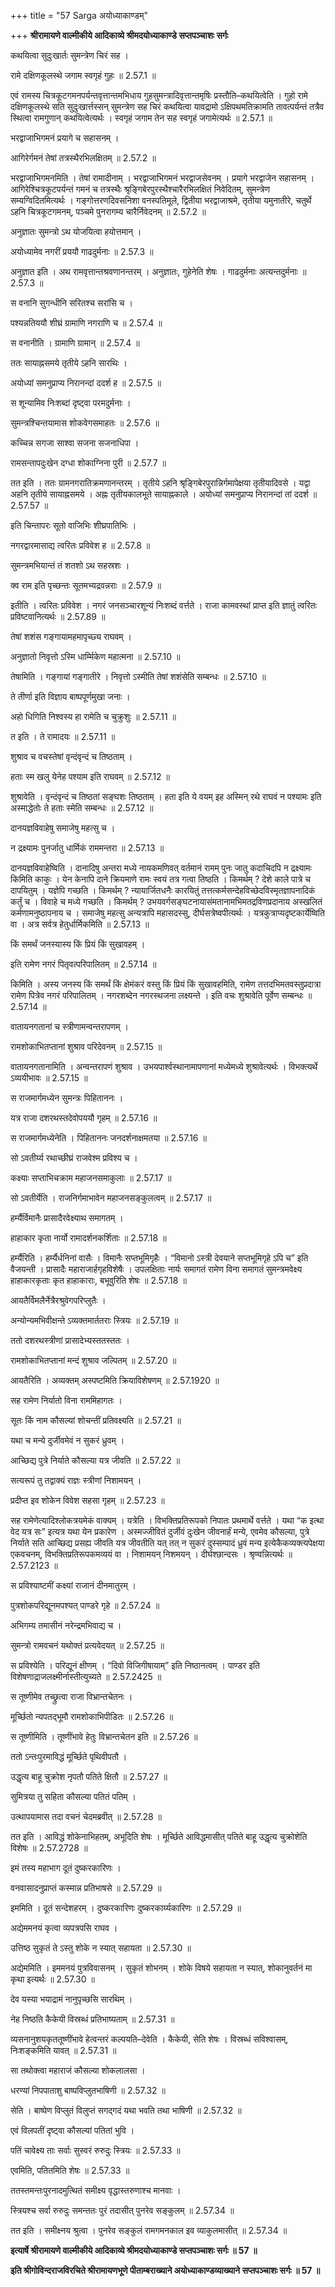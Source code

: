 +++
title = "57 Sarga अयोध्याकाण्डम्"

+++
**श्रीरामायणे वाल्मीकीये आदिकाव्ये श्रीमदयोध्याकाण्डे सप्तपञ्चाशः सर्गः**

कथयित्वा सुदुःखार्तः सुमन्त्रेण चिरं सह ।

रामे दक्षिणकूलस्थे जगाम स्वगृहं गुहः ॥ 2.57.1 ॥

एवं रामस्य चित्रकूटगमनपर्यन्तवृत्तान्तमभिधाय गुहसुमन्त्रादिवृत्तान्तमृषिः प्रस्तौति–कथयित्वेति । गुहो रामे दक्षिणकूलस्थे सति सुदुःखार्त्तस्सन् सुमन्त्रेण सह चिरं कथयित्वा यावद्रामो ऽक्षिपथमतिक्रामति तावत्पर्यन्तं तत्रैव स्थित्वा रामगुणान् कथयित्वेत्यर्थः । स्वगृहं जगाम तेन सह स्वगृहं जगामेत्यर्थः ॥ 2.57.1 ॥

भरद्वाजाभिगमनं प्रयागे च सहासनम् ।

आगिरेर्गमनं तेषां तत्रस्थैरभिलक्षितम् ॥ 2.57.2 ॥

भरद्वाजाभिगमनमिति । तेषां रामादीनाम् । भरद्वाजाभिगमनं भरद्वाजसेवनम् । प्रयागे भरद्वाजेन सहासनम् । आगिरेश्चित्रकूटपर्यन्तं गमनं च तत्रस्थैः श्रृङ्गिबेरपुरस्थैश्चारैरभिलक्षितं निवेदितम्, सुमन्त्रेण सम्यग्विदितमित्यर्थः । गङ्गोत्तरणदिवसनिशा वनस्पतिमूले, द्वितीया भरद्वाजाश्रमे, तृतीया यमुनातीरे, चतुर्थे ऽहनि चित्रकूटगमनम्, पञ्चमे पुनरागम्य चारैर्निवेदनम् ॥ 2.57.2 ॥

अनुज्ञातः सुमन्त्रो ऽथ योजयित्वा हयोत्तमान् ।

अयोध्यामेव नगरीं प्रययौ गाढदुर्मनाः ॥ 2.57.3 ॥

अनुज्ञात इति । अथ रामवृत्तान्तश्रवणानन्तरम् । अनुज्ञातः, गुहेनेति शेषः । गाढदुर्मनाः अत्यन्तदुर्मनाः ॥ 2.57.3 ॥

स वनानि सुगन्धीनि सरितश्च सरांसि च ।

पश्यन्नतिययौ शीघ्रं ग्रामाणि नगराणि च ॥ 2.57.4 ॥

स वनानीति । ग्रामाणि ग्रामान् ॥ 2.57.4 ॥

ततः सायाह्नसमये तृतीये ऽहनि सारथिः ।

अयोध्यां समनुप्राप्य निरानन्दां ददर्श ह ॥ 2.57.5 ॥

स शून्यामिव निःशब्दां दृष्ट्वा परमदुर्मनाः ।

सुमन्त्रश्चिन्तयामास शोकवेगसमाहतः ॥ 2.57.6 ॥

कच्चिन्न सगजा साश्वा सजना सजनाधिपा ।

रामसन्तापदुःखेन दग्धा शोकाग्निना पुरी ॥ 2.57.7 ॥

तत इति । ततः ग्रामनगरातिक्रमणानन्तरम् । तृतीये ऽहनि श्रृङ्गिबेरपुरान्निर्गमापेक्षया तृतीयादिवसे । यद्वा अहनि तृतीये सायाह्नसमये । अह्नः तृतीयकालभूते सायाह्नकाले । अयोध्यां समनुप्राप्य निरानन्दां तां ददर्श ॥ 2.57.57 ॥

इति चिन्तापरः सूतो वाजिभिः शीघ्रपातिभिः ।

नगरद्वारमासाद्य त्वरितः प्रविवेश ह ॥ 2.57.8 ॥

सुमन्त्रमभियान्तं तं शतशो ऽथ सहस्रशः ।

क्व राम इति पृच्छन्तः सूतमभ्यद्रवन्नराः ॥ 2.57.9 ॥

इतीति । त्वरितः प्रविवेश । नगरं जनसञ्चारशून्यं निःशब्दं वर्त्तते । राजा कामवस्थां प्राप्त इति ज्ञातुं त्वरितः प्रविष्टवानित्यर्थः ॥ 2.57.89 ॥

तेषां शशंस गङ्गायामहमापृच्छ्य राघवम् ।

अनुज्ञातो निवृत्तो ऽस्मि धार्म्मिकेण महात्मना ॥ 2.57.10 ॥

तेषामिति । गङ्गायां गङ्गातीरे । निवृत्तो ऽस्मीति तेषां शशंसेति सम्बन्धः ॥ 2.57.10 ॥

ते तीर्णा इति विज्ञाय बाष्पपूर्णमुखा जनाः ।

अहो धिगिति निश्वस्य हा रामेति च चुक्रुशुः ॥ 2.57.11 ॥

त इति । ते रामादयः ॥ 2.57.11 ॥

शुश्राव च वचस्तेषां वृन्दंवृन्दं च तिष्ठताम् ।

हताः स्म खलु येनेह पश्याम इति राघवम् ॥ 2.57.12 ॥

शुश्रावेति । वृन्दंवृन्दं च तिष्ठतां सङ्घशः तिष्ठताम् । हता इति ये वयम् इह अस्मिन् रथे राघवं न पश्यामः इति अस्माद्धेतोः ते हताः स्मेति सम्बन्धः ॥ 2.57.12 ॥

दानयज्ञविवाहेषु समाजेषु महत्सु च ।

न द्रक्ष्यामः पुनर्जातु धार्मिकं राममन्तरा ॥ 2.57.13 ॥

दानयज्ञविवाहेष्विति । दानादिषु अन्तरा मध्ये नायकमणिवत् वर्तमानं रामम् पुनः जातु कदाचिदपि न द्रक्ष्यामः किमिति काकुः । येन केनापि दाने क्रियमाणे रामः स्वयं तत्र गत्वा तिष्ठति । किमर्थम् ? देशे काले पात्रे च दापयितुम् । यज्ञेपि गच्छति । किमर्थम् ? न्यायार्जितधनैः कारयितुं तत्तत्कर्मसन्देहविच्छेदविस्मृतज्ञापनादिकं कर्तुं च । विवाहे च मध्ये गच्छति । किमर्थम् ? उभयवर्गसङ्घटनायासंमतानामभिमतद्रविणप्रदानाय अस्खलितं कर्मणामनुष्ठापनाय च । समाजेषु महत्सु अन्यत्रापि महासदस्सु, दीर्घसत्रेष्वपीत्यर्थः । यत्रकुत्राप्यदृष्टकार्येष्विति वा । अत्र सर्वत्र हेतुर्धार्मिकमिति ॥ 2.57.13 ॥

किं समर्थं जनस्यास्य किं प्रियं किं सुखावहम् ।

इति रामेण नगरं पितृवत्परिपालितम् ॥ 2.57.14 ॥

किमिति । अस्य जनस्य किं समर्थं किं क्षेमंकरं वस्तु किं प्रियं किं सुखावहमिति, रामेण तत्तदभिमतवस्तुप्रदात्रा रामेण पित्रेव नगरं परिपालितम् । नगरशब्देन नगरस्थजना लक्ष्यन्ते । इति वचः शुश्रावेति पूर्वेण सम्बन्धः ॥ 2.57.14 ॥

वातायनगतानां च स्त्रीणामन्वन्तरापणम् ।

रामशोकाभितप्तानां शुश्राव परिदेवनम् ॥ 2.57.15 ॥

वातायनगतानामिति । अन्वन्तरापणं शुश्राव । उभयपार्श्वस्थानामापणानां मध्येमध्ये शुश्रावेत्यर्थः । विभक्त्यर्थे ऽव्ययीभावः ॥ 2.57.15 ॥

स राजमार्गमध्येन सुमन्त्रः पिहिताननः ।

यत्र राजा दशरथस्तदेवोपययौ गृहम् ॥ 2.57.16 ॥

स राजमार्गमध्येनेति । पिहिताननः जनदर्शनाक्षमतया ॥ 2.57.16 ॥

सो ऽवतीर्य्य रथाच्छीघ्रं राजवेश्म प्रविश्य च ।

कक्ष्याः सप्ताभिचक्राम महाजनसमाकुलाः ॥ 2.57.17 ॥

सो ऽवतीर्येति । राजनिर्गमाभावेन महाजनसङ्कुलत्वम् ॥ 2.57.17 ॥

हर्म्यैर्विमानैः प्रासादैरवेक्ष्याथ समागतम् ।

हाहाकार कृता नार्यो रामादर्शनकर्शिताः ॥ 2.57.18 ॥

हर्म्यैरिति । हर्म्यैर्धनिनां वासैः । विमानैः सप्तभूमिगृहैः । “विमानो ऽस्त्री देवयाने सप्तभूमिगृहे ऽपि च” इति वैजयन्ती । प्रासादैः महाराजार्हगृहविशेषैः । उपलक्षिताः नार्यः समागतं रामेण विना समागतं सुमन्त्रमवेक्ष्य हाहाकारकृताः कृत हाहाकाराः, बभूवुरिति शेषः ॥ 2.57.18 ॥

आयतैर्विमलैर्नेत्रैरश्रुवेगपरिप्लुतैः ।

अन्योन्यमभिवीक्षन्ते ऽव्यक्तमार्ततराः स्त्रियः ॥ 2.57.19 ॥

ततो दशरथस्त्रीणां प्रासादेभ्यस्ततस्ततः ।

रामशोकाभितप्तानां मन्दं शुश्राव जल्पितम् ॥ 2.57.20 ॥

आयतैरिति । अव्यक्तम् अस्पष्टमिति क्रियाविशेषणम् ॥ 2.57.1920 ॥

सह रामेण निर्यातो विना राममिहागतः ।

सूतः किं नाम कौसल्यां शोचन्तीं प्रतिवक्ष्यति ॥ 2.57.21 ॥

यथा च मन्ये दुर्जीवमेवं न सुकरं ध्रुवम् ।

आच्छिद्य पुत्रे निर्याते कौसल्या यत्र जीवति ॥ 2.57.22 ॥

सत्यरूपं तु तद्वाक्यं राज्ञः स्त्रीणां निशामयन् ।

प्रदीप्त इव शोकेन विवेश सहसा गृहम् ॥ 2.57.23 ॥

सह रामेणेत्यादिश्लोकत्रयमेकं वाक्यम् । यत्रेति । विभक्तिप्रतिरूपको निपातः प्रथमार्थे वर्त्तते । यथा “क इत्था वेद यत्र सः” इत्यत्र यथा येन प्रकारेण । अस्मज्जीवितं दुर्जीवं दुःखेन जीवनार्हं मन्ये, एवमेव कौसल्या, पुत्रे निर्याते सति आच्छिद्य प्रसह्य जीवति यत्र जीवतीति यत् तत् न सुकरं दुस्सम्पादं ध्रुवं मन्य इत्येकैकव्यक्त्यपेक्षया एकवचनम्, विभक्तिप्रतिरूपकमव्ययं वा । निशामयन् निशमयन् । दीर्घश्छान्दसः । श्रृण्वन्नित्यर्थः ॥ 2.57.2123 ॥

स प्रविश्याष्टमीं कक्ष्यां राजानं दीनमातुरम् ।

पुत्रशोकपरिद्यूनमपश्यत् पाण्डरे गृहे ॥ 2.57.24 ॥

अभिगम्य तमासीनं नरेन्द्रमभिवाद्य च ।

सुमन्त्रो रामवचनं यथोक्तं प्रत्यवेदयत् ॥ 2.57.25 ॥

स प्रविश्येति । परिद्यूनं क्षीणम् । “दिवो विजिगीषायाम्” इति निष्ठानत्वम् । पाण्डर इति विशेषणाद्राजलक्ष्मीर्नास्तीत्युच्यते ॥ 2.57.2425 ॥

स तूष्णीमेव तच्छ्रुत्वा राजा विभ्रान्तचेतनः ।

मूर्च्छितो न्यपतद्भूमौ रामशोकाभिपीडितः ॥ 2.57.26 ॥

स तूष्णीमिति । तूष्णींभावे हेतुः विभ्रान्तचेतन इति ॥ 2.57.26 ॥

ततो ऽन्तःपुरमाविद्धं मूर्च्छिते पृथिवीपतौ ।

उद्धृत्य बाहू चुक्रोश नृपतौ पतिते क्षितौ ॥ 2.57.27 ॥

सुमित्रया तु सहिता कौसल्या पतितं पतिम् ।

उत्थापयामास तदा वचनं चेदमब्रवीत् ॥ 2.57.28 ॥

तत इति । आविद्धं शोकेनाभिहतम्, अभूदिति शेषः । मूर्च्छिते आविद्धमासीत् पतिते बाहू उद्धृत्य चुक्रोशेति विशेषः ॥ 2.57.2728 ॥

इमं तस्य महाभाग दूतं दुष्करकारिणः ।

वनवासादनुप्राप्तं कस्मान्न प्रतिभाषसे ॥ 2.57.29 ॥

इममिति । दूतं सन्देशहरम् । दुष्करकारिणः दुष्करकार्य्यकारिणः ॥ 2.57.29 ॥

अद्येममनयं कृत्वा व्यपत्रपसि राघव ।

उत्तिष्ठ सुकृतं ते ऽस्तु शोके न स्यात् सहायता ॥ 2.57.30 ॥

अद्येममिति । इममनयं पुत्रविवासनम् । सुकृतं शोभनम् । शोके विषये सहायता न स्यात्, शोकानुवर्तनं मा कृथा इत्यर्थः ॥ 2.57.30 ॥

देव यस्या भयाद्रामं नानुपृच्छसि सारथिम् ।

नेह निष्ठति कैकेयी विस्रब्धं प्रतिभाष्यताम् ॥ 2.57.31 ॥

व्यसनानुशयकृततूष्णींभावे हेत्वन्तरं कल्पयति–देवेति । कैकेयी, सेति शेषः । विस्रब्धं सविश्वासम्, निःशङ्कमिति यावत् ॥ 2.57.31 ॥

सा तथोक्त्वा महाराजं कौसल्या शोकलालसा ।

धरण्यां निपपाताशु बाष्पविप्लुतभाषिणी ॥ 2.57.32 ॥

सेति । बाष्पेण विप्लुतं विलुप्तं सगद्गदं यथा भवति तथा भाषिणी ॥ 2.57.32 ॥

एवं विलपतीं दृष्ट्वा कौसल्यां पतितां भुवि ।

पतिं चावेक्ष्य ताः सर्वाः सुस्वरं रुरुदुः स्त्रियः ॥ 2.57.33 ॥

एवमिति, पतितमिति शेषः ॥ 2.57.33 ॥

ततस्तमन्तःपुरनादमुत्थितं समीक्ष्य वृद्धास्तरुणाश्च मानवाः ।

स्त्रियश्च सर्वा रुरुदुः समन्ततः पुरं तदासीत् पुनरेव सङ्कुलम् ॥ 2.57.34 ॥

तत इति । समीक्ष्नय श्रुत्वा । पुनरेव सङ्कुलं रामगमनकाल इव व्याकुलमासीत् ॥ 2.57.34 ॥

**इत्यार्षे श्रीरामायणे वाल्मीकीये आदिकाव्ये श्रीमदयोध्याकाण्डे सप्तपञ्चाशः सर्गः ॥ 57 ॥**

**इति श्रीगोविन्दराजविरचिते श्रीरामायणभूणे पीताम्बराख्याने अयोध्याकाण्डव्याख्याने सप्तपञ्चाशः सर्गः ॥ 57 ॥**
